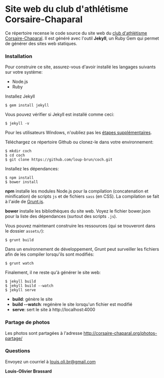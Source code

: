 Site web du club d'athlétisme Corsaire-Chaparal
===

Ce répertoire recense le code source du site web du [club d'athlétisme Corsaire-Chaparal](http://corsaire-chaparal.org). Il est généré avec l'outil **Jekyll**, un Ruby Gem qui permet de générer des sites web statiques.

### Installation

Pour construire ce site, assurez-vous d'avoir installé les langages suivants sur votre système:

- Node.js
- Ruby


Installez Jekyll

```
$ gem install jekyll
```

Vous pouvez vérifier si Jekyll est installé comme ceci:

```
$ jekyll -v
```

Pour les utilisateurs Windows, n'oubliez pas les [étapes supplémentaires](http://jekyll-windows.juthilo.com/1-ruby-and-devkit/).

Téléchargez ce répertoire Github ou clonez-le dans votre environnement:

```
$ mkdir coch
$ cd coch
$ git clone https://github.com/loup-brun/coch.git
```

Installez les dépendances:

```
$ npm install
$ bower install
```

**npm** installe les modules Node.js pour la compilation (concatenation et minification) de scripts `js` et de fichiers `sass` (en CSS). La compilation se fait à l'aide de [Grunt.js](http://gruntjs.com/).

**bower** installe les bibliothèques du site web. Voyez le fichier bower.json pour la liste des dépendances (surtout des scripts `.js`).

Vous pouvez maintenant construire les ressources (qui se trouveront dans le dossier `assets/`):

```
$ grunt build
```

Dans un environnement de développement, Grunt peut surveiller les fichiers afin de les compiler lorsqu'ils sont modifiés: 

```
$ grunt watch
```

Finalement, il ne reste qu'à générer le site web:

```
$ jekyll build
$ jekyll build --watch
$ jekyll serve
```

* **build**: génère le site
* **build --watch**: regénère le site lorsqu'un fichier est modifié
* **serve**: sert le site à http://localhost:4000

### Partage de photos

Les photos sont partagées à l'adresse http://corsaire-chaparal.org/photos-partage/



### Questions
Envoyez un courriel à louis.oli.br@gmail.com

**Louis-Olivier Brassard**


